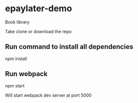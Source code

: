 # epaylater-demo
Book library

Take clone or download the repo

## Run command to install all dependencies 

npm install



## Run webpack 

npm start 

Will start webpack dev server at port 5000
